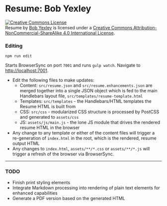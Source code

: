 Resume: Bob Yexley
==================

<a rel="license" href="http://creativecommons.org/licenses/by-nc-sa/4.0/"><img alt="Creative Commons License" style="border-width:0" src="https://i.creativecommons.org/l/by-nc-sa/4.0/88x31.png" /></a><br /><span xmlns:dct="http://purl.org/dc/terms/" property="dct:title">Resume</span> by <a xmlns:cc="http://creativecommons.org/ns#" href="http://bob.yexley.net" property="cc:attributionName" rel="cc:attributionURL">Bob Yexley</a> is licensed under a <a rel="license" href="http://creativecommons.org/licenses/by-nc-sa/4.0/">Creative Commons Attribution-NonCommercial-ShareAlike 4.0 International License</a>.

### Editing

```
npm run edit
```

Starts BrowserSync on port `7001` and runs `gulp watch`. Navigate to [http://localhost:7001](http://localhost:7001).

* Edit the following files to make updates:
  * Content: `src/resume.json` and `src/resume.enhancements.json` are merged together into a single JSON object which is fed to the main Handlebars layout file, `src/templates/resume-template.html`
  * Templates: `src/templates` - the Handlebars/HTML templates the Resume HTML is built from
  * CSS: `src/css` - modularized CSS structure is processed by PostCSS and generated to `assets/css`
  * JS: `assets/js/main.js` - the lone JS module that drives the rendered resume HTML in the browser
* Any change to any template or either of the content files will trigger a re-generation of `index.html` in the root, which is the rendered, resume output HTML
* Any changes to `index.html`, `assets/**/*.css` or `assets/**/*.js` will trigger a refresh of the browser via BrowserSync.

____

### TODO

* Finish print styling elements
* Integrate Markdown processing into rendering of plain text elements for enhanced capabilities
* Generate a PDF version based on the generated HTML
